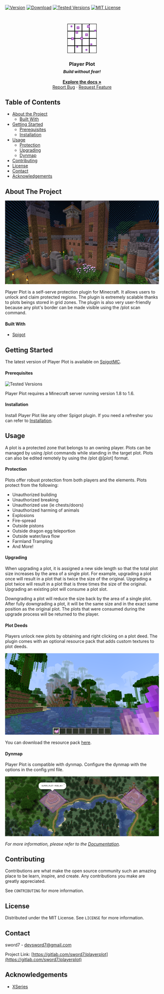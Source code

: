 <!-- PROJECT SHIELDS -->

[![Version][version-shield]][version-url]
[![Download][download-shield]][download-url]
[![Tested Versions][tested-shield]][tested-url]
[![MIT License][license-shield]][license-url]

<!-- PROJECT LOGO -->
<br/>
<div align="center">

  [![Player Plot](images/logo.png)](https://gitlab.com/sword7/playerplot)

  ### Player Plot <br><sub>*Build without fear!*</sub>
  **[Explore the docs »](https://gitlab.com/sword7/playerplot)**
  <br/>
  [Report Bug](https://gitlab.com/sword7/playerplot/-/issues)
  ·
  [Request Feature](https://gitlab.com/sword7/playerplot/-/issues)
  
</div>

<!-- TABLE OF CONTENTS -->
## Table of Contents

* [About the Project](#about-the-project)
  * [Built With](#built-with)
* [Getting Started](#getting-started)
  * [Prerequisites](#prerequisites)
  * [Installation](#installation)
* [Usage](#usage)
  * [Protection](#protection)
  * [Upgrading](#upgrading)
  * [Dynmap](#dynmap)
* [Contributing](#contributing)
* [License](#license)
* [Contact](#contact)
* [Acknowledgements](#acknowledgements)

<!-- ABOUT THE PROJECT -->
## About The Project

![Player Plot Screen Shot](images/cover.jpg)

Player Plot is a self-serve protection plugin for Minecraft. It allows users to unlock and claim protected regions. 
The plugin is extremely scalable thanks to plots beings stored in grid zones. 
The plugin is also very user-friendly because any plot's border can be made visible using the /plot scan command.

#### Built With

* [Spigot](https://www.spigotmc.org/)


<!-- GETTING STARTED -->
## Getting Started

The latest version of Player Plot is available on [SpigotMC](https://www.spigotmc.org/resources/player-plot.68033/).

#### Prerequisites

![Tested Versions][tested-shield]

Player Plot requires a Minecraft server running version 1.8 to 1.6.

#### Installation

Install Player Plot like any other Spigot plugin. If you need a refresher you can refer to [Installation](https://gitlab.com/sword7/playerplot/-/wikis/setup/installation).

<!-- USAGE EXAMPLES -->
## Usage

A plot is a protected zone that belongs to an owning player. Plots can be managed by using /plot commands while standing in the target plot. 
Plots can also be edited remotely by using the /plot @[plot] format.

#### Protection

Plots offer robust protection from both players and the elements. Plots protect from the following:

- Unauthorized building
- Unauthorized breaking
- Unauthorized use (ie chests/doors)
- Unauthorized harming of animals
- Explosions
- Fire-spread
- Outside pistons
- Outside dragon egg teleportion
- Outside water/lava flow
- Farmland Trampling
- And More!

#### Upgrading

When upgrading a plot, it is assigned a new side length so that the total plot size increases by the area of a single plot. 
For example, upgrading a plot once will result in a plot that is twice the size of the original. 
Upgrading a plot twice will result in a plot that is three times the size of the original. 
Upgrading an existing plot will consume a plot slot.

Downgrading a plot will reduce the size back by the area of a single plot. 
After fully downgrading a plot, it will be the same size and in the exact same position as the original plot. 
The plots that were consumed during the upgrade process will be returned to the player.

#### Plot Deeds

Players unlock new plots by obtaining and right clicking on a plot deed. 
The plugin comes with an optional resource pack that adds custom textures to plot deeds.

![Plot Deed](images/plot-deed.png)

You can download the resource pack [here](https://gitlab.com/sword7/playerplot/-/wikis/misc/resource-pack).

#### Dynmap

Player Plot is compatible with dynmap. Configure the dynmap with the options in the config.yml file.

![Plot Deed](images/dynmap.png)

_For more information, please refer to the [Documentation](https://gitlab.com/sword7/playerplot/-/wikis/home)._

<!-- CONTRIBUTING -->
## Contributing

Contributions are what make the open source community such an amazing place to be learn, inspire, and create. Any contributions you make are greatly appreciated.

See `CONTRIBUTING` for more information.

<!-- LICENSE -->
## License

Distributed under the MIT License. See `LICENSE` for more information.

<!-- CONTACT -->
## Contact

sword7 - devsword7@gmail.com

Project Link: [https://gitlab.com/sword7/playerplot](https://gitlab.com/sword7/playerplot)

<!-- ACKNOWLEDGEMENTS -->
## Acknowledgements

* [XSeries](https://github.com/CryptoMorin/XSeries)


<!-- MARKDOWN LINKS & IMAGES -->
<!-- https://www.markdownguide.org/basic-syntax/#reference-style-links -->
[version-shield]: https://img.shields.io/spiget/version/68033?label=&labelColor=EE22EE&color=FF55FF
[version-url]: https://www.spigotmc.org/resources/player-plot.68033/
[download-shield]: https://img.shields.io/spiget/downloads/68033?&color=efb61c&style=flat-square&logo=image%2Fx-icon%3Bbase64%2CAAABAAEAEBAQAAAAAAAoAQAAFgAAACgAAAAQAAAAIAAAAAEABAAAAAAAgAAAAAAAAAAAAAAAEAAAAAAAAAAAAAAAAND%2FAOhGOgA%2F6OIAAAAAAAAAAAAAAAAAAAAAAAAAAAAAAAAAAAAAAAAAAAAAAAAAAAAAAAAAAAAAAAAAAAAAAAAAAiAAAAAAAAACIAAAAAAAAAIgAAAAAAAAAAAAAAAAAAABEAAAAzMQABEQAAARMzEBERARERETMxERAAAAARMzEAAAAAAAETMwAAAAAAABEwAAAAAAAAERAAAAAAAAABAAAAAAAAAAEAAAAAAAAAAAAAAAAAAAAAAAAAD%2F%2BQAA%2F%2FkAAP%2F5AAD%2F8AAA%2BDAAAPAgAAAAAAAAAAEAAAADAADwDwAA%2FB8AAPwfAAD8HwAA%2Fj8AAP4%2FAADwBwAA
[download-url]: https://www.spigotmc.org/resources/player-plot.68033/
[license-shield]: https://img.shields.io/badge/license-MIT-blue?style=flat-square
[tested-shield]: https://img.shields.io/spiget/tested-versions/68033?style=flat-square
[tested-url]: https://www.spigotmc.org/resources/player-plot.68033/
[license-url]: https://gitlab.com/sword7/playerplot/-/blob/master/LICENSE
[product-screenshot]: images/screenshot.png

